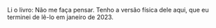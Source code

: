 Li o livro: Não me faça pensar.
Tenho a versão física dele aqui, que eu terminei de lê-lo em janeiro de 2023.
